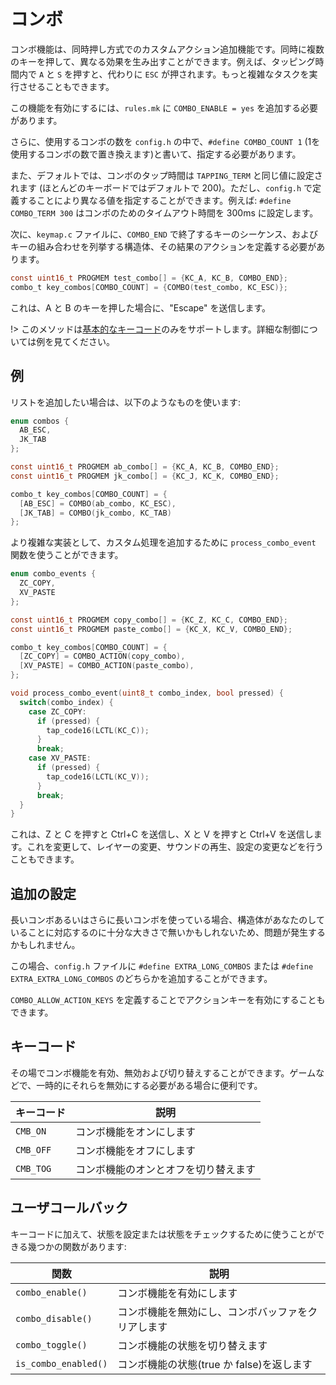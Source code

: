# コンボ

<!---
  original document: 0.8.94:docs/feature_combo.md
  git diff 0.8.94 HEAD -- docs/feature_combo.md | cat
-->

コンボ機能は、同時押し方式でのカスタムアクション追加機能です。同時に複数のキーを押して、異なる効果を生み出すことができます。例えば、タッピング時間内で `A` と `S` を押すと、代わりに `ESC` が押されます。もっと複雑なタスクを実行させることもできます。

この機能を有効にするには、`rules.mk` に `COMBO_ENABLE = yes` を追加する必要があります。

さらに、使用するコンボの数を `config.h` の中で、`#define COMBO_COUNT 1` (1を使用するコンボの数で置き換えます)と書いて、指定する必要があります。
<!-- At this time, this is necessary -->

また、デフォルトでは、コンボのタップ時間は `TAPPING_TERM` と同じ値に設定されます (ほとんどのキーボードではデフォルトで 200)。ただし、`config.h` で定義することにより異なる値を指定することができます。例えば: `#define COMBO_TERM 300` はコンボのためのタイムアウト時間を 300ms に設定します。

次に、`keymap.c` ファイルに、`COMBO_END` で終了するキーのシーケンス、およびキーの組み合わせを列挙する構造体、その結果のアクションを定義する必要があります。

```c
const uint16_t PROGMEM test_combo[] = {KC_A, KC_B, COMBO_END};
combo_t key_combos[COMBO_COUNT] = {COMBO(test_combo, KC_ESC)};
```

これは、A と B のキーを押した場合に、"Escape" を送信します。

!> このメソッドは[基本的なキーコード](ja/keycodes_basic.md)のみをサポートします。詳細な制御については例を見てください。

## 例

リストを追加したい場合は、以下のようなものを使います:

```c
enum combos {
  AB_ESC,
  JK_TAB
};

const uint16_t PROGMEM ab_combo[] = {KC_A, KC_B, COMBO_END};
const uint16_t PROGMEM jk_combo[] = {KC_J, KC_K, COMBO_END};

combo_t key_combos[COMBO_COUNT] = {
  [AB_ESC] = COMBO(ab_combo, KC_ESC),
  [JK_TAB] = COMBO(jk_combo, KC_TAB)
};
```

より複雑な実装として、カスタム処理を追加するために `process_combo_event` 関数を使うことができます。

```c
enum combo_events {
  ZC_COPY,
  XV_PASTE
};

const uint16_t PROGMEM copy_combo[] = {KC_Z, KC_C, COMBO_END};
const uint16_t PROGMEM paste_combo[] = {KC_X, KC_V, COMBO_END};

combo_t key_combos[COMBO_COUNT] = {
  [ZC_COPY] = COMBO_ACTION(copy_combo),
  [XV_PASTE] = COMBO_ACTION(paste_combo),
};

void process_combo_event(uint8_t combo_index, bool pressed) {
  switch(combo_index) {
    case ZC_COPY:
      if (pressed) {
        tap_code16(LCTL(KC_C));
      }
      break;
    case XV_PASTE:
      if (pressed) {
        tap_code16(LCTL(KC_V));
      }
      break;
  }
}
```

これは、Z と C を押すと Ctrl+C を送信し、X と V を押すと Ctrl+V を送信します。これを変更して、レイヤーの変更、サウンドの再生、設定の変更などを行うこともできます。

## 追加の設定

長いコンボあるいはさらに長いコンボを使っている場合、構造体があなたのしていることに対応するのに十分な大きさで無いかもしれないため、問題が発生するかもしれません。

この場合、`config.h` ファイルに `#define EXTRA_LONG_COMBOS` または `#define EXTRA_EXTRA_LONG_COMBOS` のどちらかを追加することができます。

`COMBO_ALLOW_ACTION_KEYS` を定義することでアクションキーを有効にすることもできます。

## キーコード

その場でコンボ機能を有効、無効および切り替えすることができます。ゲームなどで、一時的にそれらを無効にする必要がある場合に便利です。

| キーコード | 説明 |
|----------|---------------------------------|
| `CMB_ON` | コンボ機能をオンにします |
| `CMB_OFF` | コンボ機能をオフにします |
| `CMB_TOG` | コンボ機能のオンとオフを切り替えます |

## ユーザコールバック

キーコードに加えて、状態を設定または状態をチェックするために使うことができる幾つかの関数があります:

| 関数 | 説明 |
|-----------|--------------------------------------------------------------------|
| `combo_enable()` | コンボ機能を有効にします |
| `combo_disable()` | コンボ機能を無効にし、コンボバッファをクリアします |
| `combo_toggle()` | コンボ機能の状態を切り替えます |
| `is_combo_enabled()` | コンボ機能の状態(true か false)を返します |
